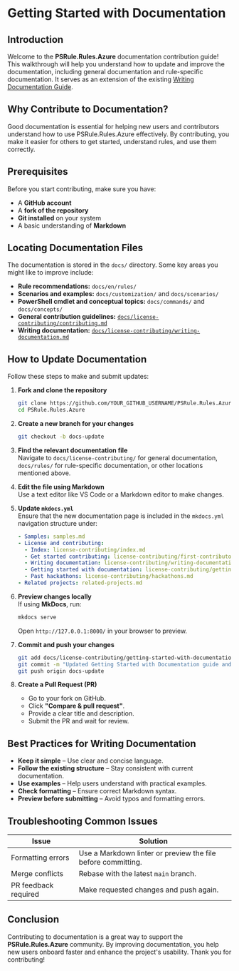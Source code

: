 # Getting Started with Documentation

## Introduction  
Welcome to the **PSRule.Rules.Azure** documentation contribution guide! This walkthrough will help you understand how to update and improve the documentation, including general documentation and rule-specific documentation. It serves as an extension of the existing [Writing Documentation Guide](https://azure.github.io/PSRule.Rules.Azure/license-contributing/writing-documentation/).

## Why Contribute to Documentation?  
Good documentation is essential for helping new users and contributors understand how to use PSRule.Rules.Azure effectively. By contributing, you make it easier for others to get started, understand rules, and use them correctly.

## Prerequisites  
Before you start contributing, make sure you have:
- A **GitHub account**
- A **fork of the repository**
- **Git installed** on your system
- A basic understanding of **Markdown**

## Locating Documentation Files  
The documentation is stored in the `docs/` directory. Some key areas you might like to improve include:
- **Rule recommendations:** `docs/en/rules/`
- **Scenarios and examples:** `docs/customization/` and `docs/scenarios/`
- **PowerShell cmdlet and conceptual topics:** `docs/commands/` and `docs/concepts/`
- **General contribution guidelines:** [`docs/license-contributing/contributing.md`](https://azure.github.io/PSRule.Rules.Azure/license-contributing/contributing/)
- **Writing documentation:** [`docs/license-contributing/writing-documentation.md`](https://azure.github.io/PSRule.Rules.Azure/license-contributing/writing-documentation/)

## How to Update Documentation  
Follow these steps to make and submit updates:

1. **Fork and clone the repository**  
   ```sh
   git clone https://github.com/YOUR_GITHUB_USERNAME/PSRule.Rules.Azure.git
   cd PSRule.Rules.Azure
   ```

2. **Create a new branch for your changes**  
   ```sh
   git checkout -b docs-update
   ```

3. **Find the relevant documentation file**  
   Navigate to `docs/license-contributing/` for general documentation, `docs/rules/` for rule-specific documentation, or other locations mentioned above.

4. **Edit the file using Markdown**  
   Use a text editor like VS Code or a Markdown editor to make changes.

5. **Update `mkdocs.yml`**  
   Ensure that the new documentation page is included in the `mkdocs.yml` navigation structure under:
   ```yaml
   - Samples: samples.md
   - License and contributing:
     - Index: license-contributing/index.md
     - Get started contributing: license-contributing/first-contributors-guide.md
     - Writing documentation: license-contributing/writing-documentation.md
     - Getting started with documentation: license-contributing/getting-started-with-documentation.md
     - Past hackathons: license-contributing/hackathons.md
   - Related projects: related-projects.md
   ```

6. **Preview changes locally**  
   If using **MkDocs**, run:
   ```sh
   mkdocs serve
   ```
   Open `http://127.0.0.1:8000/` in your browser to preview.

7. **Commit and push your changes**  
   ```sh
   git add docs/license-contributing/getting-started-with-documentation.md mkdocs.yml
   git commit -m "Updated Getting Started with Documentation guide and mkdocs.yml"
   git push origin docs-update
   ```

8. **Create a Pull Request (PR)**  
   - Go to your fork on GitHub.
   - Click **"Compare & pull request"**.
   - Provide a clear title and description.
   - Submit the PR and wait for review.

## Best Practices for Writing Documentation  
- **Keep it simple** – Use clear and concise language.
- **Follow the existing structure** – Stay consistent with current documentation.
- **Use examples** – Help users understand with practical examples.
- **Check formatting** – Ensure correct Markdown syntax.
- **Preview before submitting** – Avoid typos and formatting errors.

## Troubleshooting Common Issues  
| Issue | Solution |
|-------|----------|
| Formatting errors | Use a Markdown linter or preview the file before committing. |
| Merge conflicts | Rebase with the latest `main` branch. |
| PR feedback required | Make requested changes and push again. |

## Conclusion  
Contributing to documentation is a great way to support the **PSRule.Rules.Azure** community. By improving documentation, you help new users onboard faster and enhance the project's usability. Thank you for contributing!

